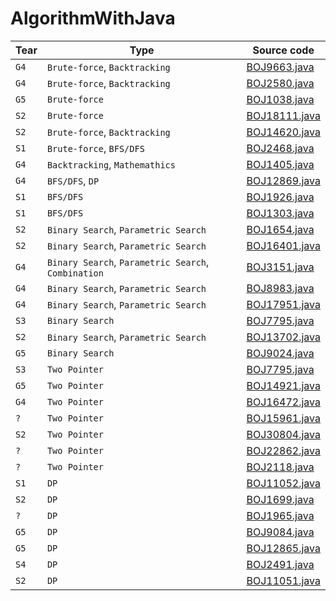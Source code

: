 # AlgorithmWithJava

| Tear | Type  |  Source code |
| ---  | ---   |      ---     |
| `G4` | `Brute-force`, `Backtracking` | [BOJ9663.java](./완전탐색/BOJ9663.java) |
| `G4` | `Brute-force`, `Backtracking` | [BOJ2580.java](./완전탐색/BOJ2580.java) |
| `G5` | `Brute-force`                 | [BOJ1038.java](./완전탐색/BOJ1038.java) |
| `S2` | `Brute-force`                 | [BOJ18111.java](./완전탐색/BOJ18111.java) |
| `S2` | `Brute-force`, `Backtracking` | [BOJ14620.java](./완전탐색/BOJ14620.java) |
| `S1` | `Brute-force`, `BFS/DFS`      | [BOJ2468.java](./완전탐색/BOJ2468.java) |
| `G4` | `Backtracking`, `Mathemathics` | [BOJ1405.java](./완전탐색/BOJ1405.java) |
| `G4` | `BFS/DFS`, `DP`  | [BOJ12869.java](./완전탐색/BOJ12869.java) |
| `S1` | `BFS/DFS` | [BOJ1926.java](./완전탐색/BOJ1926.java) |
| `S1` | `BFS/DFS` | [BOJ1303.java](./완전탐색/BOJ1303.java) |
| `S2` | `Binary Search`, `Parametric Search` | [BOJ1654.java](./이분탐색/BOJ1654.java) |
| `S2` | `Binary Search`, `Parametric Search` | [BOJ16401.java](./이분탐색/BOJ16401.java) |
| `G4` | `Binary Search`, `Parametric Search`, `Combination` | [BOJ3151.java](./이분탐색/BOJ3151.java) |
| `G4` | `Binary Search`, `Parametric Search` | [BOJ8983.java](./이분탐색/BOJ8983.java) |
| `G4` | `Binary Search`, `Parametric Search` | [BOJ17951.java](./이분탐색/BOJ17951.java) |
| `S3` | `Binary Search` | [BOJ7795.java](./이분탐색/BOJ7795.java) |
| `S2` | `Binary Search`, `Parametric Search` | [BOJ13702.java](./이분탐색/BOJ13702.java) |
| `G5` | `Binary Search` | [BOJ9024.java](./이분탐색/BOJ9024.java) |
| `S3` | `Two Pointer`  | [BOJ7795.java](./투포인터/BOJ7795WithTwoPointer.java) |
| `G5` | `Two Pointer` | [BOJ14921.java](./투포인터/BOJ14921.java) |
| `G4` | `Two Pointer` | [BOJ16472.java](./투포인터/BOJ16472.java) |
| `?`  | `Two Pointer` | [BOJ15961.java](./투포인터/BOJ15961.java) |
| `S2` | `Two Pointer` | [BOJ30804.java](./투포인터/BOJ30804.java) |
| `?`  | `Two Pointer` | [BOJ22862.java](./투포인터/BOJ22862.java) |
| `?`  | `Two Pointer` | [BOJ2118.java](./투포인터/BOJ2118.java) |
| `S1` | `DP` | [BOJ11052.java](./DP/BOJ11052.java) |
| `S2` | `DP` | [BOJ1699.java](./DP/BOJ1699.java) |
| `?`  | `DP` | [BOJ1965.java](./DP/BOJ1965.java)| 
| `G5` | `DP` | [BOJ9084.java](./DP/BOJ9084.java) |
| `G5` | `DP` | [BOJ12865.java](./DP/BOJ12865.java) |
| `S4` | `DP` | [BOJ2491.java](./DP/BOJ2491.java) |
| `S2` | `DP` | [BOJ11051.java](./DP/BOJ11051.java) |
